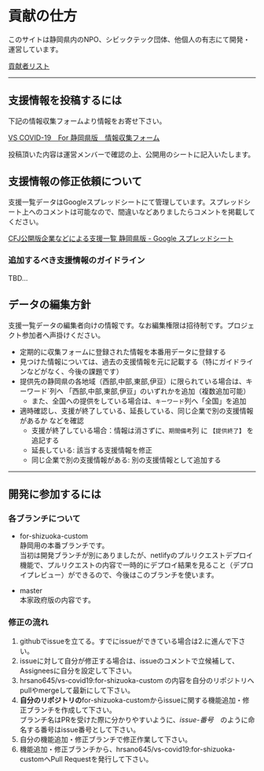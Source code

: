 # 貢献の仕方

このサイトは静岡県内のNPO、シビックテック団体、他個人の有志にて開発・運営しています。

[貢献者リスト](./CONTRIVUTORS.md)

***

## 支援情報を投稿するには

下記の情報収集フォームより情報をお寄せ下さい。  

[VS COVID-19　For 静岡県版　情報収集フォーム](https://forms.gle/ZXUhKnHA1pZiLnva8)


投稿頂いた内容は運営メンバーで確認の上、公開用のシートに記入いたします。


## 支援情報の修正依頼について

支援一覧データはGoogleスプレッドシートにて管理しています。スプレッドシート上へのコメントは可能なので、間違いなどありましたらコメントを掲載してください。

[CFJ公開版企業などによる支援一覧 静岡県版 - Google スプレッドシート](https://docs.google.com/spreadsheets/d/1GuGZIv8ptMl9-4FDDN7GQEAYhMQptpMRrEBP9FXcQSQ/edit?usp=sharing)


### 追加するべき支援情報のガイドライン

TBD...

## データの編集方針

支援一覧データの編集者向けの情報です。なお編集権限は招待制です。プロジェクト参加者へ声掛けください。

- 定期的に収集フォームに登録された情報を本番用データに登録する
- 見つけた情報については、過去の支援情報を元に記載する（特にガイドラインなどがなく、今後の課題です）
- 提供先の静岡県の各地域（西部,中部,東部,伊豆）に限られている場合は、キーワード`列へ 「西部,中部,東部,伊豆」のいずれかを追加（複数追加可能）
  - また、全国への提供をしている場合は、`キーワード`列へ「全国」を追加
- 適時確認し、支援が終了している、延長している、同じ企業で別の支援情報があるか などを確認
  - 支援が終了している場合：情報は消さずに、`期間備考`列 に `【提供終了】` を追記する
  - 延長している: 該当する支援情報を修正
  - 同じ企業で別の支援情報がある: 別の支援情報として追加する


***

## 開発に参加するには

### 各ブランチについて

+ for-shizuoka-custom  
静岡用の本番ブランチです。  
当初は開発ブランチが別にありましたが、netlifyのプルリクエストデプロイ機能で、プルリクエストの内容で一時的にデプロイ結果を見ること（デプロイプレビュー）ができるので、今後はこのブランチを使います。

+ master  
本家政府版の内容です。

### 修正の流れ

 1. githubでissueを立てる。すでにissueができている場合は2.に進んで下さい。
 2. issueに対して自分が修正する場合は、issueのコメントで立候補して、Assigneesに自分を設定して下さい。
 3. hrsano645/vs-covid19:for-shizuoka-custom の内容を自分のリポジトリへpullやmergeして最新にして下さい。
 4. **自分のリポジトリの**for-shizuoka-customからissueに関する機能追加・修正ブランチを作成して下さい。  
 ブランチ名はPRを受けた際に分かりやすいように、*issue-番号*　のように命名する番号はissue番号として下さい。
 5. 自分の機能追加・修正ブランチで修正作業して下さい。
 6. 機能追加・修正ブランチから、hrsano645/vs-covid19:for-shizuoka-customへPull Requestを発行して下さい。

